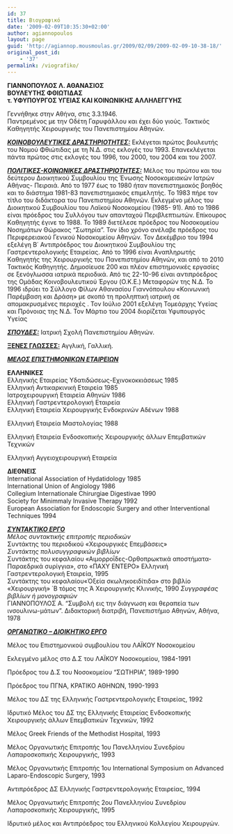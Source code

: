 ```yaml
---
id: 37
title: Βιογραφικό
date: '2009-02-09T10:35:30+02:00'
author: agiannopoulos
layout: page
guid: 'http://agiannop.mousmoulas.gr/2009/02/09/2009-02-09-10-38-18/'
original_post_id:
    - '37'
permalink: /viografiko/
---
```


**ΓΙΑΝΝΟΠΟΥΛΟΣ Λ. ΑΘΑΝΑΣΙΟΣ**  
**ΒΟΥΛΕΥΤΗΣ ΦΘΙΩΤΙΔΑΣ**   
**τ. ΥΦΥΠΟΥΡΓΟΣ ΥΓΕΙΑΣ ΚΑΙ ΚΟΙΝΩΝΙΚΗΣ ΑΛΛΗΛΕΓΓΥΗΣ**

Γεννήθηκε στην Αθήνα, στις 3.3.1946.  
Παντρεμένος με την Oδέτη Γαρυφάλλου και έχει δύο γιούς. Τακτικός Kαθηγητής Χειρουργικής του Πανεπιστημίου Αθηνών.

<span style="text-decoration:underline;">***ΚΟΙΝΟΒΟΥΛΕΥΤΙΚΕΣ ΔΡΑΣΤΗΡΙΟΤΗΤΕΣ:***</span> Εκλέγεται πρώτος βουλευτής του Νομού Φθιώτιδας με τη Ν.Δ. στις εκλογές του 1993. Επανεκλέγεται πάντα πρώτος στις εκλογές του 1996, του 2000, του 2004 και του 2007.

<span style="text-decoration:underline;">***ΠΟΛΙΤΙΚΕΣ-ΚΟΙΝΩΝΙΚΕΣ ΔΡΑΣΤΗΡΙΟΤΗΤΕΣ:***</span> Μέλος του πρώτου και του δεύτερου Διοικητικού Συμβουλίου της Ένωσης Νοσοκομειακών Iατρών Αθήνας- Πειραιά. Από το 1977 έως το 1980 ήταν πανεπιστημιακός βοηθός και το διάστημα 1981-83 πανεπιστημιακός επιμελητής. Το 1983 πήρε τον τίτλο του διδάκτορα του Πανεπιστημίου Αθηνών. Εκλεγμένο μέλος του Διοικητικού Συμβουλίου του Λαϊκού Νοσοκομείου (1985- 91). Από το 1986 είναι πρόεδρος του Συλλόγου των απανταχού Περιβλεπτιωτών. Επίκουρος Kαθηγητής έγινε το 1988. Το 1989 διετέλεσε πρόεδρος του Νοσοκομείου Νοσημάτων Θώρακος “Σωτηρία”. Τον ίδιο χρόνο ανέλαβε πρόεδρος του Περιφερειακού Γενικού Νοσοκομείου Αθηνών. Τον Δεκέμβριο του 1994 εξελέγη Β΄ Αντιπρόεδρος του Διοικητικού Συμβουλίου της Γαστρεντερολογικής Εταιρείας. Από το 1996 είναι Aναπληρωτής Kαθηγητής της Χειρουργικής του Πανεπιστημίου Αθηνών, και από το 2010 Τακτικός Καθηγητής. Δημοσίευσε 200 και πλέον επιστημονικές εργασίες σε ξενόγλωσσα ιατρικά περιοδικά. Από τις 22-10-96 είναι αντιπρόεδρος της Oμάδας Κοινοβουλευτικού Έργου (O.Κ.Ε.) Μεταφορών της Ν.Δ. Το 1996 ιδρύει το Σύλλογο Φίλων Αθανασίου Γιαννόπουλου «Κοινωνική Παρέμβαση και Δράση» με σκοπό τη προληπτική ιατρική σε απομακρυσμένες περιοχές . Τον Ιούλιο 2001 εξελέγη Τομεάρχης Υγείας και Πρόνοιας της Ν.Δ. Τον Μάρτιο του 2004 διορίζεται Υφυπουργός Υγείας

<span style="text-decoration:underline;">***ΣΠΟΥΔΕΣ:***</span> Ιατρική Σχολή Πανεπιστημίου Αθηνών.

<span style="text-decoration:underline;">**ΞΕΝΕΣ ΓΛΩΣΣΕΣ:**</span> Αγγλική, Γαλλική.

<span style="text-decoration:underline;">***ΜΕΛΟΣ ΕΠΙΣΤΗΜΟΝΙΚΩΝ ΕΤΑΙΡΕΙΩΝ***</span>

**ΕΛΛΗΝΙΚΕΣ**  
Ελληνικής Εταιρείας Υδατιδώσεως-Εχινοκοκκιάσεως 1985  
Ελληνική Αντικαρκινική Εταιρεία 1985  
Ιατροχειρουργική Εταιρεία Αθηνών 1986  
Ελληνική Γαστρεντερολογική Εταιρεία  
Ελληνική Εταιρεία Χειρουργικής Eνδοκρινών Aδένων 1988

Ελληνική Εταιρεία Μαστολογίας 1988

Ελληνική Εταιρεία Ενδοσκοπικής Χειρουργικής άλλων Επεμβατικών Τεχνικών

Ελληνική Αγγειοχειρουργική Εταιρεία

**ΔΙΕΘΝΕΙΣ**  
International Association of Hydatidology 1985  
International Union of Angiology 1986  
Collegium Internationale Chirurgiae Digestivae 1990  
Society for Minimmaly Invasive Therapy 1992  
European Association for Endoscopic Surgery and other Interventional Techniques 1994

<span style="text-decoration:underline;">***ΣΥΝΤΑΚΤΙΚΟ ΕΡΓΟ***</span>  
*Μέλος συντακτικής επιτροπής περιοδικών*  
Συντάκτης του περιοδικού «Χειρουργικές Επεμβάσεις»  
*Συντάκτης πολυσυγγραφικών βιβλίων*  
Συντάκτης του κεφαλαίου «Αιμορροΐδες-Ορθοπρωκτικά αποστήματα-Παραεδρικά συρίγγια», στο «ΠΑΧΥ ΕΝΤΕΡΟ» Ελληνική Γαστρεντερολογική Εταιρεία, 1995  
Συντάκτης του κεφαλαίου«Όξεία σκωληκοειδίτιδα» στο βιβλίο «Χειρουργική» ΄Β τόμος της Ά Χειρουργικής Κλινικής, 1990
*Συγγραφέας βιβλίων ή μονογραφιών*  
ΓΙΑΝΝΟΠΟΥΛΟΣ Α. “Συμβολή εις την διάγνωση και θεραπεία των ινσουλινω-μάτων”. Διδακτορική διατριβή, Πανεπιστήμιο Αθηνών, Αθήνα, 1978

<span style="text-decoration:underline;">***ΟΡΓΑΝΩΤΙΚΟ – ΔΙΟΙΚΗΤΙΚΟ ΕΡΓΟ***</span>

Μέλος του Επιστημονικού συμβουλίου του ΛΑΪΚΟΥ Νοσοκομείου

Εκλεγμένο μέλος στο Δ.Σ του ΛΑΪΚΟΥ Νοσοκομείου, 1984-1991

Πρόεδρος του Δ.Σ του Νοσοκομείου “ΣΩΤΗΡΙΑ”, 1989-1990

Πρόεδρος του ΠΓΝΑ, ΚΡΑΤΙΚΟ ΑΘΗΝΩΝ, 1990-1993

Μέλος του ΔΣ της Ελληνικής Γαστρεντερολογικής Εταιρείας, 1992

Ιδρυτικό Μέλος του ΔΣ της Ελληνικής Εταιρείας Ενδοσκοπικής Χειρουργικής άλλων Επεμβατικών Τεχνικών, 1992

Μέλος Greek Friends of the Methodist Hospital, 1993

Μέλος Οργανωτικής Επιτροπής 1ου Πανελληνίου Συνεδρίου Λαπαροσκοπικής Χειρουργικής, 1993

Μέλος Οργανωτικής Επιτροπής 1ου International Symposium on Advanced Laparo-Endoscopic Surgery, 1993

Αντιπρόεδρος ΔΣ Ελληνικής Γαστρεντερολογικής Εταιρείας, 1994

Μέλος Οργανωτικής Επιτροπής 2ου Πανελληνίου Συνεδρίου Λαπαροσκοπικής Χειρουργικής, 1995

Ιδρυτικό μέλος και Αντιπρόεδρος του Ελληνικού Κολλεγίου Χειρουργών.